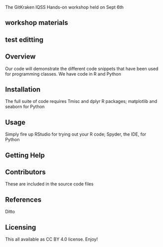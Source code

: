 The GitKraken IQSS Hands-on workshop held on Sept 6th



## workshop materials 

## test editting 

## Overview
Our code will demonstrate the different code snippets that have been used
for programming classes. We have code in R and Python

## Installation 
The full suite of code requires Tmisc and dplyr R packages;
matplotlib and seaborn for Python

## Usage
Simply fire up RStudio for trying out your R code; Spyder, the IDE, for Python

## Getting Help

## Contributors
These are included in the source code files

## References
Ditto

## Licensing
This all available as CC BY 4.0 license. Enjoy!
